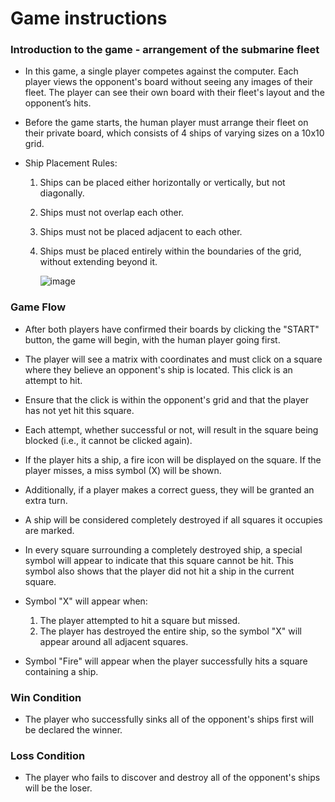 # Game instructions 
### Introduction to the game - arrangement of the submarine fleet
- In this game, a single player competes against the computer. Each player views the opponent's board without seeing any images of their fleet. 
  The player can see their own board with their fleet's layout and the opponent’s hits.

- Before the game starts, the human player must arrange their fleet on their private board, which consists of 4 ships of varying sizes on a 10x10 grid.
- Ship Placement Rules:

  1. Ships can be placed either horizontally or vertically, but not diagonally.
  2. Ships must not overlap each other.
  3. Ships must not be placed adjacent to each other.
  4. Ships must be placed entirely within the boundaries of the grid, without extending beyond it.
 
     
     ![image](https://github.com/user-attachments/assets/6e4ee84a-79bc-4370-991f-eb99fae5a89e)

### Game Flow
- After both players have confirmed their boards by clicking the "START" button, the game will begin, with the human player going first.
- The player will see a matrix with coordinates and must click on a square where they believe an opponent's ship is located. This click is an attempt to hit.
- Ensure that the click is within the opponent's grid and that the player has not yet hit this square.
- Each attempt, whether successful or not, will result in the square being blocked (i.e., it cannot be clicked again).
- If the player hits a ship, a fire icon will be displayed on the square. If the player misses, a miss symbol (X) will be shown.
- Additionally, if a player makes a correct guess, they will be granted an extra turn.
- A ship will be considered completely destroyed if all squares it occupies are marked.
- In every square surrounding a completely destroyed ship, a special symbol will appear to indicate that this square cannot be hit. This symbol also shows that the player did not hit a ship in the current square.

- Symbol "X" will appear when:
  1. The player attempted to hit a square but missed.
  2. The player has destroyed the entire ship, so the symbol "X" will appear around all adjacent squares.
   
- Symbol "Fire" will appear when the player successfully hits a square containing a ship.  

### Win Condition  
- The player who successfully sinks all of the opponent's ships first will be declared the winner.

### Loss Condition  
- The player who fails to discover and destroy all of the opponent's ships will be the loser.
